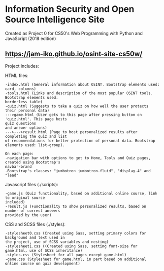 # Information Security and Open Source Intelligence Site

Created as Project 0 for CS50's Web Programming with Python and JavaScript (2018 edition)

## <https://jam-iko.github.io/osint-site-cs50w/>

Project includes:

HTML files:

	-index.html (General information about OSINT. Bootstrap elements used: card, columns)
	-tools.html (Links and description of the most popular OSINT tools. Bootstrap elements used: 
	borderless table)
	-quiz.html (Suggests to take a quiz on how well the user protects their personal data)
	--->game.html (User gets to this page after pressing button on 'quiz.html'. This page hosts 
	quiz questions 
	and answer options)
	--->--->result.html (Page to host personalized results after completing the quiz and list 
	of recommendations for better protection of personal data. Bootstrap elements used: list-group).
	
	On each page:
	-navigation bar with options to get to Home, Tools and Quiz pages, created using Bootstrap's 
	navbar-brand
	-Bootstrap's classes: "jumbotron jumbotron-fluid", "display-4" and "lead"

Javascript files (./scripts):

	-game.js (Quiz functionality, based on additional online course, link to original source  
	included)
	-result.js (Functionality to show personalized results, based on number of correct answers 
	provided by the user)

CSS and SCSS files (./styles):
	
	-stylesheet0.css (Created using Sass, setting primary colors for background and text used in 
	the project, use of SCSS variables and nesting)
	-stylesheet1.css ((Created using Sass, setting font-size for game.html, use of SCSS inheritance)
	-styles.css (Stylesheet for all pages except game.html)
	-game.css (Stylesheet for game.html, in part based on additional online course on quiz development)

